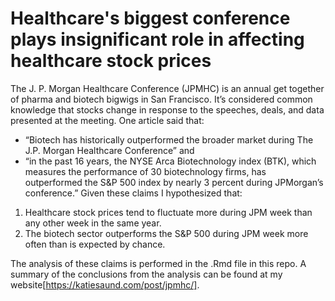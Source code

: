 # Healthcare's biggest conference plays insignificant role in affecting healthcare stock prices
The J. P. Morgan Healthcare Conference (JPMHC) is an annual get together of pharma and biotech bigwigs in San Francisco. It’s considered common knowledge that stocks change in response to the speeches, deals, and data presented at the meeting. One article said that:

* “Biotech has historically outperformed the broader market during The J.P. Morgan Healthcare Conference” and
* “in the past 16 years, the NYSE Arca Biotechnology index (BTK), which measures the performance of 30 biotechnology firms, has outperformed the S&P 500 index by nearly 3 percent during JPMorgan’s conference.”
Given these claims I hypothesized that:

1. Healthcare stock prices tend to fluctuate more during JPM week than any other week in the same year.
2. The biotech sector outperforms the S&P 500 during JPM week more often than is expected by chance.

The analysis of these claims is performed in the .Rmd file in this repo. A summary of the conclusions from the analysis can be found at my website[https://katiesaund.com/post/jpmhc/].


